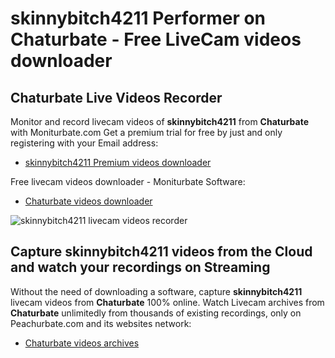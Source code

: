 # skinnybitch4211 Performer on Chaturbate - Free LiveCam videos downloader

## Chaturbate Live Videos Recorder

Monitor and record livecam videos of **skinnybitch4211** from **Chaturbate** with Moniturbate.com
Get a premium trial for free by just and only registering with your Email address:
* [skinnybitch4211 Premium videos downloader](https://moniturbate.com/request-demo-licence-key.html)

Free livecam videos downloader - Moniturbate Software:
* [Chaturbate videos downloader](https://moniturbate.com/moniturbate-download-software.html)

![skinnybitch4211 livecam videos recorder](https://peachurnet.com/templates/moniturbate-software.png)


## Capture skinnybitch4211 videos from the Cloud and watch your recordings on Streaming

Without the need of downloading a software, capture **skinnybitch4211** livecam videos from **Chaturbate** 100% online.
Watch Livecam archives from **Chaturbate** unlimitedly from thousands of existing recordings, only on Peachurbate.com and its websites network:
* [Chaturbate videos archives](https://peachurnet.com/)